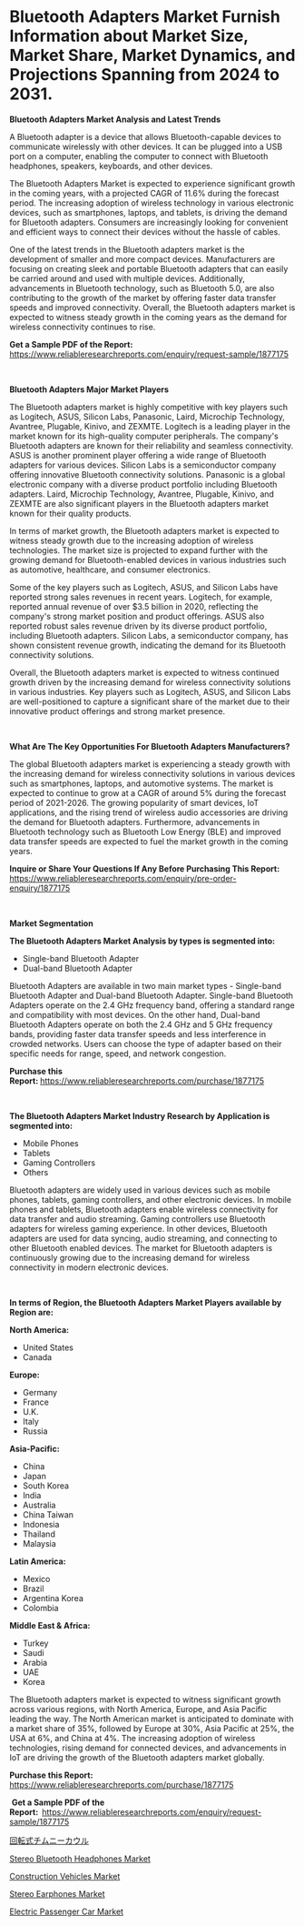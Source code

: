 <p><h1>Bluetooth Adapters Market Furnish Information about Market Size, Market Share, Market Dynamics, and Projections Spanning from 2024 to 2031.</h1></p><p><strong>Bluetooth Adapters Market Analysis and Latest Trends</strong></p>
<p><p>A Bluetooth adapter is a device that allows Bluetooth-capable devices to communicate wirelessly with other devices. It can be plugged into a USB port on a computer, enabling the computer to connect with Bluetooth headphones, speakers, keyboards, and other devices.</p><p>The Bluetooth Adapters Market is expected to experience significant growth in the coming years, with a projected CAGR of 11.6% during the forecast period. The increasing adoption of wireless technology in various electronic devices, such as smartphones, laptops, and tablets, is driving the demand for Bluetooth adapters. Consumers are increasingly looking for convenient and efficient ways to connect their devices without the hassle of cables.</p><p>One of the latest trends in the Bluetooth adapters market is the development of smaller and more compact devices. Manufacturers are focusing on creating sleek and portable Bluetooth adapters that can easily be carried around and used with multiple devices. Additionally, advancements in Bluetooth technology, such as Bluetooth 5.0, are also contributing to the growth of the market by offering faster data transfer speeds and improved connectivity. Overall, the Bluetooth adapters market is expected to witness steady growth in the coming years as the demand for wireless connectivity continues to rise.</p></p>
<p><strong>Get a Sample PDF of the Report:&nbsp;</strong> <a href="https://www.reliableresearchreports.com/enquiry/request-sample/1877175">https://www.reliableresearchreports.com/enquiry/request-sample/1877175</a></p>
<p>&nbsp;</p>
<p><strong>Bluetooth Adapters Major Market Players</strong></p>
<p><p>The Bluetooth adapters market is highly competitive with key players such as Logitech, ASUS, Silicon Labs, Panasonic, Laird, Microchip Technology, Avantree, Plugable, Kinivo, and ZEXMTE. Logitech is a leading player in the market known for its high-quality computer peripherals. The company's Bluetooth adapters are known for their reliability and seamless connectivity. ASUS is another prominent player offering a wide range of Bluetooth adapters for various devices. Silicon Labs is a semiconductor company offering innovative Bluetooth connectivity solutions. Panasonic is a global electronic company with a diverse product portfolio including Bluetooth adapters. Laird, Microchip Technology, Avantree, Plugable, Kinivo, and ZEXMTE are also significant players in the Bluetooth adapters market known for their quality products.</p><p>In terms of market growth, the Bluetooth adapters market is expected to witness steady growth due to the increasing adoption of wireless technologies. The market size is projected to expand further with the growing demand for Bluetooth-enabled devices in various industries such as automotive, healthcare, and consumer electronics.</p><p>Some of the key players such as Logitech, ASUS, and Silicon Labs have reported strong sales revenues in recent years. Logitech, for example, reported annual revenue of over $3.5 billion in 2020, reflecting the company's strong market position and product offerings. ASUS also reported robust sales revenue driven by its diverse product portfolio, including Bluetooth adapters. Silicon Labs, a semiconductor company, has shown consistent revenue growth, indicating the demand for its Bluetooth connectivity solutions.</p><p>Overall, the Bluetooth adapters market is expected to witness continued growth driven by the increasing demand for wireless connectivity solutions in various industries. Key players such as Logitech, ASUS, and Silicon Labs are well-positioned to capture a significant share of the market due to their innovative product offerings and strong market presence.</p></p>
<p>&nbsp;</p>
<p><strong>What Are The Key Opportunities For Bluetooth Adapters Manufacturers?</strong></p>
<p><p>The global Bluetooth adapters market is experiencing a steady growth with the increasing demand for wireless connectivity solutions in various devices such as smartphones, laptops, and automotive systems. The market is expected to continue to grow at a CAGR of around 5% during the forecast period of 2021-2026. The growing popularity of smart devices, IoT applications, and the rising trend of wireless audio accessories are driving the demand for Bluetooth adapters. Furthermore, advancements in Bluetooth technology such as Bluetooth Low Energy (BLE) and improved data transfer speeds are expected to fuel the market growth in the coming years.</p></p>
<p><strong>Inquire or Share Your Questions If Any Before Purchasing This Report:</strong> <a href="https://www.reliableresearchreports.com/enquiry/pre-order-enquiry/1877175">https://www.reliableresearchreports.com/enquiry/pre-order-enquiry/1877175</a></p>
<p>&nbsp;</p>
<p><strong>Market Segmentation</strong></p>
<p><strong>The Bluetooth Adapters Market Analysis by types is segmented into:</strong></p>
<p><ul><li>Single-band Bluetooth Adapter</li><li>Dual-band Bluetooth Adapter</li></ul></p>
<p><p>Bluetooth Adapters are available in two main market types - Single-band Bluetooth Adapter and Dual-band Bluetooth Adapter. Single-band Bluetooth Adapters operate on the 2.4 GHz frequency band, offering a standard range and compatibility with most devices. On the other hand, Dual-band Bluetooth Adapters operate on both the 2.4 GHz and 5 GHz frequency bands, providing faster data transfer speeds and less interference in crowded networks. Users can choose the type of adapter based on their specific needs for range, speed, and network congestion.</p></p>
<p><strong>Purchase this Report:&nbsp;</strong><a href="https://www.reliableresearchreports.com/purchase/1877175">https://www.reliableresearchreports.com/purchase/1877175</a></p>
<p>&nbsp;</p>
<p><strong>The Bluetooth Adapters Market Industry Research by Application is segmented into:</strong></p>
<p><ul><li>Mobile Phones</li><li>Tablets</li><li>Gaming Controllers</li><li>Others</li></ul></p>
<p><p>Bluetooth adapters are widely used in various devices such as mobile phones, tablets, gaming controllers, and other electronic devices. In mobile phones and tablets, Bluetooth adapters enable wireless connectivity for data transfer and audio streaming. Gaming controllers use Bluetooth adapters for wireless gaming experience. In other devices, Bluetooth adapters are used for data syncing, audio streaming, and connecting to other Bluetooth enabled devices. The market for Bluetooth adapters is continuously growing due to the increasing demand for wireless connectivity in modern electronic devices.</p></p>
<p>&nbsp;</p>
<p><strong>In terms of Region, the Bluetooth Adapters Market Players available by Region are:</strong></p>
<p>
    <p> <strong> North America: </strong>
        <ul>
            <li>United States</li>
            <li>Canada</li>
        </ul>
        </p> 
    <p> <strong> Europe: </strong>
        <ul>
            <li>Germany</li>
            <li>France</li>
            <li>U.K.</li>
            <li>Italy</li>
            <li>Russia</li>
        </ul>
        </p> 
    <p> <strong> Asia-Pacific: </strong>
        <ul>
            <li>China</li>
            <li>Japan</li>
            <li>South Korea</li>
            <li>India</li>
            <li>Australia</li>
            <li>China Taiwan</li>
            <li>Indonesia</li>
            <li>Thailand</li>
            <li>Malaysia</li>
        </ul>
        </p> 
    <p> <strong> Latin America: </strong>
        <ul>
            <li>Mexico</li>
            <li>Brazil</li>
            <li>Argentina Korea</li>
            <li>Colombia</li>
        </ul>
        </p> 
    <p> <strong> Middle East & Africa: </strong>
        <ul>
            <li>Turkey</li>
            <li>Saudi</li>
            <li>Arabia</li>
            <li>UAE</li>
            <li>Korea</li>
        </ul>
    </p>
    </p>
<p><p>The Bluetooth adapters market is expected to witness significant growth across various regions, with North America, Europe, and Asia Pacific leading the way. The North American market is anticipated to dominate with a market share of 35%, followed by Europe at 30%, Asia Pacific at 25%, the USA at 6%, and China at 4%. The increasing adoption of wireless technologies, rising demand for connected devices, and advancements in IoT are driving the growth of the Bluetooth adapters market globally.</p></p>
<p><strong>Purchase this Report: </strong><a href="https://www.reliableresearchreports.com/purchase/1877175">https://www.reliableresearchreports.com/purchase/1877175</a></p>
<p>&nbsp;<strong>Get a Sample PDF of the Report:&nbsp;&nbsp;</strong><a href="https://www.reliableresearchreports.com/enquiry/request-sample/1877175">https://www.reliableresearchreports.com/enquiry/request-sample/1877175</a></p>
<p><strong></strong></p>
<p><p><a href="https://github.com/moulafa/Market-Research-Report-List-1/blob/main/801954610548.md">回転式チムニーカウル</a></p><p><a href="https://github.com/Chiragrp22/Market-Research-Report-List-3/blob/main/stereo-bluetooth-headphones-market.md">Stereo Bluetooth Headphones Market</a></p><p><a href="https://issuu.com/reportprime-2/docs/construction-vehicles-market-size-2030.pptx">Construction Vehicles Market</a></p><p><a href="https://github.com/derrinmiltonellis35gcl/Market-Research-Report-List-2/blob/main/stereo-earphones-market.md">Stereo Earphones Market</a></p><p><a href="https://issuu.com/reportprime-2/docs/electric-passenger-car-market-size-2030.pptx">Electric Passenger Car Market</a></p></p>